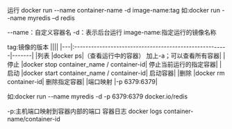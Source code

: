 运行
docker run --name container-name -d image-name:tag
如:docker run --name myredis –d redis 	

--name：自定义容器名
-d：表示后台运行
image-name:指定运行的镜像名称

tag:镜像的版本
||||
|---|:-------------------------------------------------------|-------|
|列表 	|docker ps|（查看运行中的容器） 	加上-a；可以查看所有容器|
|停止 	|docker stop container_name / container-id| 	停止当前运行的指定容器|
|启动 	|docker start container_name / container-id| 	启动容器|
|删除 	|docker rm container-id| 	删除指定容器|
|端口映射 	|-p 6379:6379|

如:docker run  --name myredis  -d -p 6379:6379 docker.io/redis 	

-p:主机端口映射到容器内部的端口
容器日志 	docker logs container-name/container-id 	 
